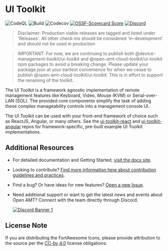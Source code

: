 # UI Toolkit

![CodeQL](https://img.shields.io/github/actions/workflow/status/open-amt-cloud-toolkit/ui-toolkit/codeql-analysis.yml?style=for-the-badge&label=CodeQL&logo=github)
![Build](https://img.shields.io/github/actions/workflow/status/open-amt-cloud-toolkit/ui-toolkit/node.js.yml?style=for-the-badge&logo=github)
![Codecov](https://img.shields.io/codecov/c/github/open-amt-cloud-toolkit/ui-toolkit?style=for-the-badge&logo=codecov)
[![OSSF-Scorecard Score](https://img.shields.io/ossf-scorecard/github.com/open-amt-cloud-toolkit/ui-toolkit?style=for-the-badge&label=OSSF%20Score)](https://api.securityscorecards.dev/projects/github.com/open-amt-cloud-toolkit/ui-toolkit)
[![Discord](https://img.shields.io/discord/1063200098680582154?style=for-the-badge&label=Discord&logo=discord&logoColor=white&labelColor=%235865F2&link=https%3A%2F%2Fdiscord.gg%2FDKHeUNEWVH)](https://discord.gg/DKHeUNEWVH)

> Disclaimer: Production viable releases are tagged and listed under 'Releases'. All other check-ins should be considered 'in-development' and should not be used in production

> IMPORTANT: For now, we are continuing to publish both @device-management-toolkit/ui-toolkit and @open-amt-cloud-toolkit/ui-toolkit npm packages to avoid a breaking change. Please update your package.json at your earliest convenience for when we cease to publish @open-amt-cloud-toolkit/ui-toolkit. This is in effort to support the renaming of the toolkit.

The UI Toolkit is a framework agnostic implementation of remote management features like Keyboard, Video, Mouse (KVM) or Serial-over-LAN (SOL). The provided core components simplify the task of adding these complex manageability controls into a management console UI.

The UI Toolkit can be used with your front-end framework of choice such as ReactJS, Angular, or many others. See the [ui-toolkit-react](https://github.com/device-management-toolkit/ui-toolkit-react) and [ui-toolkit-angular](https://github.com/device-management-toolkit/ui-toolkit-angular) repos for framework-specific, pre-built example UI Toolkit implementations.

## Additional Resources

- For detailed documentation and Getting Started, [visit the docs site](https://device-management-toolkit.github.io/docs).

- Looking to contribute? [Find more information here about contribution guidelines and practices](.\CONTRIBUTING.md).

- Find a bug? Or have ideas for new features? [Open a new Issue](https://github.com/device-management-toolkit/ui-toolkit/issues).

- Need additional support or want to get the latest news and events about Open AMT? Connect with the team directly through Discord.

  [![Discord Banner 1](https://discordapp.com/api/guilds/1063200098680582154/widget.png?style=banner2)](https://discord.gg/DKHeUNEWVH)

## License Note

If you are distributing the FortAwesome Icons, please provide attribution to the source per the [CC-by 4.0](https://creativecommons.org/licenses/by/4.0/deed.ast) license obligations.
